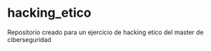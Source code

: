 # hacking_etico

Repositorio creado para un ejercicio de hacking etico del master de ciberseguridad
